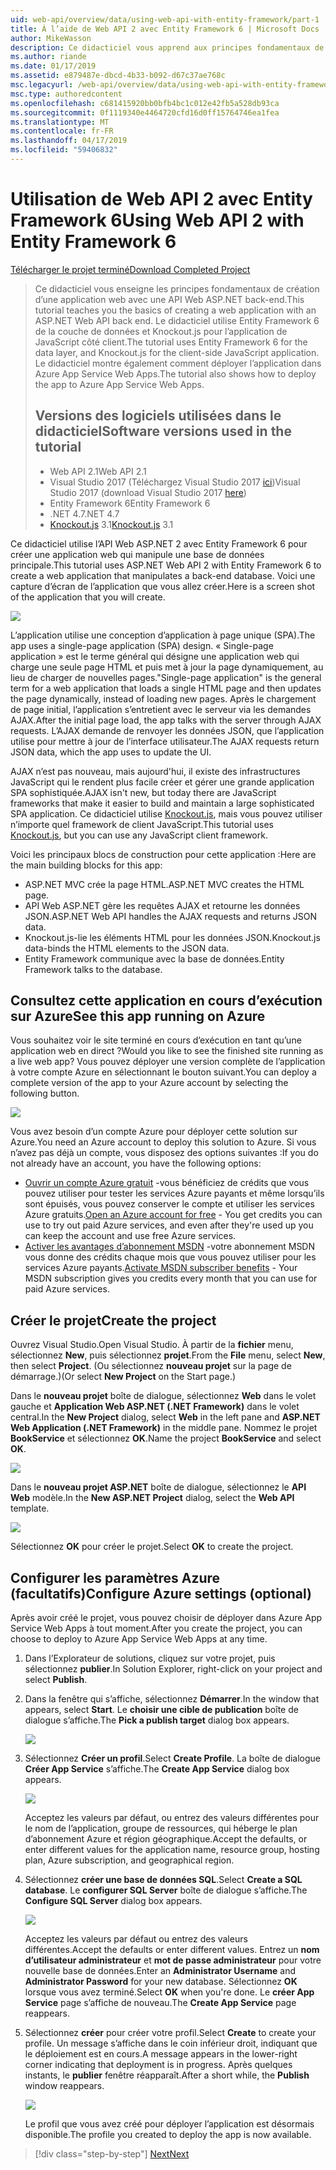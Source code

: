 ```yaml
---
uid: web-api/overview/data/using-web-api-with-entity-framework/part-1
title: À l’aide de Web API 2 avec Entity Framework 6 | Microsoft Docs
author: MikeWasson
description: Ce didacticiel vous apprend aux principes fondamentaux de création d’une application web avec une API Web ASP.NET back-end. Ce didacticiel utilise Entity Framework 6 pour la disposition de données...
ms.author: riande
ms.date: 01/17/2019
ms.assetid: e879487e-dbcd-4b33-b092-d67c37ae768c
msc.legacyurl: /web-api/overview/data/using-web-api-with-entity-framework/part-1
msc.type: authoredcontent
ms.openlocfilehash: c681415920bb0bfb4bc1c012e42fb5a528db93ca
ms.sourcegitcommit: 0f1119340e4464720cfd16d0ff15764746ea1fea
ms.translationtype: MT
ms.contentlocale: fr-FR
ms.lasthandoff: 04/17/2019
ms.locfileid: "59406832"
---
```

# <a name="using-web-api-2-with-entity-framework-6"></a><span data-ttu-id="af911-104">Utilisation de Web API 2 avec Entity Framework 6</span><span class="sxs-lookup"><span data-stu-id="af911-104">Using Web API 2 with Entity Framework 6</span></span>


[<span data-ttu-id="af911-105">Télécharger le projet terminé</span><span class="sxs-lookup"><span data-stu-id="af911-105">Download Completed Project</span></span>](https://github.com/MikeWasson/BookService)

> <span data-ttu-id="af911-106">Ce didacticiel vous enseigne les principes fondamentaux de création d’une application web avec une API Web ASP.NET back-end.</span><span class="sxs-lookup"><span data-stu-id="af911-106">This tutorial teaches you the basics of creating a web application with an ASP.NET Web API back end.</span></span> <span data-ttu-id="af911-107">Le didacticiel utilise Entity Framework 6 de la couche de données et Knockout.js pour l’application de JavaScript côté client.</span><span class="sxs-lookup"><span data-stu-id="af911-107">The tutorial uses Entity Framework 6 for the data layer, and Knockout.js for the client-side JavaScript application.</span></span> <span data-ttu-id="af911-108">Le didacticiel montre également comment déployer l’application dans Azure App Service Web Apps.</span><span class="sxs-lookup"><span data-stu-id="af911-108">The tutorial also shows how to deploy the app to Azure App Service Web Apps.</span></span>
>
> ## <a name="software-versions-used-in-the-tutorial"></a><span data-ttu-id="af911-109">Versions des logiciels utilisées dans le didacticiel</span><span class="sxs-lookup"><span data-stu-id="af911-109">Software versions used in the tutorial</span></span>
>
> - <span data-ttu-id="af911-110">Web API 2.1</span><span class="sxs-lookup"><span data-stu-id="af911-110">Web API 2.1</span></span>
> - <span data-ttu-id="af911-111">Visual Studio 2017 (Téléchargez Visual Studio 2017 [ici](https://visualstudio.microsoft.com/downloads/?utm_medium=microsoft&utm_source=docs.microsoft.com&utm_campaign=button+cta&utm_content=download+vs2017))</span><span class="sxs-lookup"><span data-stu-id="af911-111">Visual Studio 2017 (download Visual Studio 2017 [here](https://visualstudio.microsoft.com/downloads/?utm_medium=microsoft&utm_source=docs.microsoft.com&utm_campaign=button+cta&utm_content=download+vs2017))</span></span>
> - <span data-ttu-id="af911-112">Entity Framework 6</span><span class="sxs-lookup"><span data-stu-id="af911-112">Entity Framework 6</span></span>
> - <span data-ttu-id="af911-113">.NET 4.7</span><span class="sxs-lookup"><span data-stu-id="af911-113">.NET 4.7</span></span>
> - <span data-ttu-id="af911-114">[Knockout.js](http://knockoutjs.com/) 3.1</span><span class="sxs-lookup"><span data-stu-id="af911-114">[Knockout.js](http://knockoutjs.com/) 3.1</span></span>

<span data-ttu-id="af911-115">Ce didacticiel utilise l’API Web ASP.NET 2 avec Entity Framework 6 pour créer une application web qui manipule une base de données principale.</span><span class="sxs-lookup"><span data-stu-id="af911-115">This tutorial uses ASP.NET Web API 2 with Entity Framework 6 to create a web application that manipulates a back-end database.</span></span> <span data-ttu-id="af911-116">Voici une capture d’écran de l’application que vous allez créer.</span><span class="sxs-lookup"><span data-stu-id="af911-116">Here is a screen shot of the application that you will create.</span></span>

[![](part-1/_static/image2.png)](part-1/_static/image1.png)

<span data-ttu-id="af911-117">L’application utilise une conception d’application à page unique (SPA).</span><span class="sxs-lookup"><span data-stu-id="af911-117">The app uses a single-page application (SPA) design.</span></span> <span data-ttu-id="af911-118">« Single-page application » est le terme général qui désigne une application web qui charge une seule page HTML et puis met à jour la page dynamiquement, au lieu de charger de nouvelles pages.</span><span class="sxs-lookup"><span data-stu-id="af911-118">"Single-page application" is the general term for a web application that loads a single HTML page and then updates the page dynamically, instead of loading new pages.</span></span> <span data-ttu-id="af911-119">Après le chargement de page initial, l’application s’entretient avec le serveur via les demandes AJAX.</span><span class="sxs-lookup"><span data-stu-id="af911-119">After the initial page load, the app talks with the server through AJAX requests.</span></span> <span data-ttu-id="af911-120">L’AJAX demande de renvoyer les données JSON, que l’application utilise pour mettre à jour de l’interface utilisateur.</span><span class="sxs-lookup"><span data-stu-id="af911-120">The AJAX requests return JSON data, which the app uses to update the UI.</span></span>

<span data-ttu-id="af911-121">AJAX n’est pas nouveau, mais aujourd'hui, il existe des infrastructures JavaScript qui le rendent plus facile créer et gérer une grande application SPA sophistiquée.</span><span class="sxs-lookup"><span data-stu-id="af911-121">AJAX isn't new, but today there are JavaScript frameworks that make it easier to build and maintain a large sophisticated SPA application.</span></span> <span data-ttu-id="af911-122">Ce didacticiel utilise [Knockout.js](http://knockoutjs.com/), mais vous pouvez utiliser n’importe quel framework de client JavaScript.</span><span class="sxs-lookup"><span data-stu-id="af911-122">This tutorial uses [Knockout.js](http://knockoutjs.com/), but you can use any JavaScript client framework.</span></span>

<span data-ttu-id="af911-123">Voici les principaux blocs de construction pour cette application :</span><span class="sxs-lookup"><span data-stu-id="af911-123">Here are the main building blocks for this app:</span></span>

- <span data-ttu-id="af911-124">ASP.NET MVC crée la page HTML.</span><span class="sxs-lookup"><span data-stu-id="af911-124">ASP.NET MVC creates the HTML page.</span></span>
- <span data-ttu-id="af911-125">API Web ASP.NET gère les requêtes AJAX et retourne les données JSON.</span><span class="sxs-lookup"><span data-stu-id="af911-125">ASP.NET Web API handles the AJAX requests and returns JSON data.</span></span>
- <span data-ttu-id="af911-126">Knockout.js-lie les éléments HTML pour les données JSON.</span><span class="sxs-lookup"><span data-stu-id="af911-126">Knockout.js data-binds the HTML elements to the JSON data.</span></span>
- <span data-ttu-id="af911-127">Entity Framework communique avec la base de données.</span><span class="sxs-lookup"><span data-stu-id="af911-127">Entity Framework talks to the database.</span></span>

## <a name="see-this-app-running-on-azure"></a><span data-ttu-id="af911-128">Consultez cette application en cours d’exécution sur Azure</span><span class="sxs-lookup"><span data-stu-id="af911-128">See this app running on Azure</span></span>

<span data-ttu-id="af911-129">Vous souhaitez voir le site terminé en cours d’exécution en tant qu’une application web en direct ?</span><span class="sxs-lookup"><span data-stu-id="af911-129">Would you like to see the finished site running as a live web app?</span></span> <span data-ttu-id="af911-130">Vous pouvez déployer une version complète de l’application à votre compte Azure en sélectionnant le bouton suivant.</span><span class="sxs-lookup"><span data-stu-id="af911-130">You can deploy a complete version of the app to your Azure account by selecting the following button.</span></span>

[![](http://azuredeploy.net/deploybutton.png)](https://azuredeploy.net/?WT.mc_id=deploy_azure_aspnet&repository=https://github.com/tfitzmac/BookService)

<span data-ttu-id="af911-131">Vous avez besoin d’un compte Azure pour déployer cette solution sur Azure.</span><span class="sxs-lookup"><span data-stu-id="af911-131">You need an Azure account to deploy this solution to Azure.</span></span> <span data-ttu-id="af911-132">Si vous n’avez pas déjà un compte, vous disposez des options suivantes :</span><span class="sxs-lookup"><span data-stu-id="af911-132">If you do not already have an account, you have the following options:</span></span>

- <span data-ttu-id="af911-133">[Ouvrir un compte Azure gratuit](https://azure.microsoft.com/pricing/free-trial/?WT.mc_id=A443DD604) -vous bénéficiez de crédits que vous pouvez utiliser pour tester les services Azure payants et même lorsqu’ils sont épuisés, vous pouvez conserver le compte et utiliser les services Azure gratuits.</span><span class="sxs-lookup"><span data-stu-id="af911-133">[Open an Azure account for free](https://azure.microsoft.com/pricing/free-trial/?WT.mc_id=A443DD604) - You get credits you can use to try out paid Azure services, and even after they're used up you can keep the account and use free Azure services.</span></span>
- <span data-ttu-id="af911-134">[Activer les avantages d’abonnement MSDN](https://azure.microsoft.com/pricing/member-offers/msdn-benefits-details/?WT.mc_id=A443DD604) -votre abonnement MSDN vous donne des crédits chaque mois que vous pouvez utiliser pour les services Azure payants.</span><span class="sxs-lookup"><span data-stu-id="af911-134">[Activate MSDN subscriber benefits](https://azure.microsoft.com/pricing/member-offers/msdn-benefits-details/?WT.mc_id=A443DD604) - Your MSDN subscription gives you credits every month that you can use for paid Azure services.</span></span>

## <a name="create-the-project"></a><span data-ttu-id="af911-135">Créer le projet</span><span class="sxs-lookup"><span data-stu-id="af911-135">Create the project</span></span>

<span data-ttu-id="af911-136">Ouvrez Visual Studio.</span><span class="sxs-lookup"><span data-stu-id="af911-136">Open Visual Studio.</span></span> <span data-ttu-id="af911-137">À partir de la **fichier** menu, sélectionnez **New**, puis sélectionnez **projet**.</span><span class="sxs-lookup"><span data-stu-id="af911-137">From the **File** menu, select **New**, then select **Project**.</span></span> <span data-ttu-id="af911-138">(Ou sélectionnez **nouveau projet** sur la page de démarrage.)</span><span class="sxs-lookup"><span data-stu-id="af911-138">(Or select **New Project** on the Start page.)</span></span>

<span data-ttu-id="af911-139">Dans le **nouveau projet** boîte de dialogue, sélectionnez **Web** dans le volet gauche et **Application Web ASP.NET (.NET Framework)** dans le volet central.</span><span class="sxs-lookup"><span data-stu-id="af911-139">In the **New Project** dialog, select **Web** in the left pane and **ASP.NET Web Application (.NET Framework)** in the middle pane.</span></span> <span data-ttu-id="af911-140">Nommez le projet **BookService** et sélectionnez **OK**.</span><span class="sxs-lookup"><span data-stu-id="af911-140">Name the project **BookService** and select **OK**.</span></span>

[![](part-1/_static/image11.png)](part-1/_static/image11.png)

<span data-ttu-id="af911-141">Dans le **nouveau projet ASP.NET** boîte de dialogue, sélectionnez le **API Web** modèle.</span><span class="sxs-lookup"><span data-stu-id="af911-141">In the **New ASP.NET Project** dialog, select the **Web API** template.</span></span>

[![](part-1/_static/image12.png)](part-1/_static/image12.png)


<span data-ttu-id="af911-142">Sélectionnez **OK** pour créer le projet.</span><span class="sxs-lookup"><span data-stu-id="af911-142">Select **OK** to create the project.</span></span>

## <a name="configure-azure-settings-optional"></a><span data-ttu-id="af911-143">Configurer les paramètres Azure (facultatifs)</span><span class="sxs-lookup"><span data-stu-id="af911-143">Configure Azure settings (optional)</span></span>

<span data-ttu-id="af911-144">Après avoir créé le projet, vous pouvez choisir de déployer dans Azure App Service Web Apps à tout moment.</span><span class="sxs-lookup"><span data-stu-id="af911-144">After you create the project, you can choose to deploy to Azure App Service Web Apps at any time.</span></span> 

1. <span data-ttu-id="af911-145">Dans l’Explorateur de solutions, cliquez sur votre projet, puis sélectionnez **publier**.</span><span class="sxs-lookup"><span data-stu-id="af911-145">In Solution Explorer, right-click on your project and select **Publish**.</span></span>

2. <span data-ttu-id="af911-146">Dans la fenêtre qui s’affiche, sélectionnez **Démarrer**.</span><span class="sxs-lookup"><span data-stu-id="af911-146">In the window that appears, select **Start**.</span></span> <span data-ttu-id="af911-147">Le **choisir une cible de publication** boîte de dialogue s’affiche.</span><span class="sxs-lookup"><span data-stu-id="af911-147">The **Pick a publish target** dialog box appears.</span></span>

   [![](part-1/_static/image14.png)](part-1/_static/image14.png)

3. <span data-ttu-id="af911-148">Sélectionnez **Créer un profil**.</span><span class="sxs-lookup"><span data-stu-id="af911-148">Select **Create Profile**.</span></span> <span data-ttu-id="af911-149">La boîte de dialogue **Créer App Service** s’affiche.</span><span class="sxs-lookup"><span data-stu-id="af911-149">The **Create App Service** dialog box appears.</span></span>

   [![](part-1/_static/image15.png)](part-1/_static/image15.png)

   <span data-ttu-id="af911-150">Acceptez les valeurs par défaut, ou entrez des valeurs différentes pour le nom de l’application, groupe de ressources, qui héberge le plan d’abonnement Azure et région géographique.</span><span class="sxs-lookup"><span data-stu-id="af911-150">Accept the defaults, or enter different values for the application name, resource group, hosting plan, Azure subscription, and geographical region.</span></span> 

4. <span data-ttu-id="af911-151">Sélectionnez **créer une base de données SQL**.</span><span class="sxs-lookup"><span data-stu-id="af911-151">Select **Create a SQL database**.</span></span> <span data-ttu-id="af911-152">Le **configurer SQL Server** boîte de dialogue s’affiche.</span><span class="sxs-lookup"><span data-stu-id="af911-152">The **Configure SQL Server** dialog box appears.</span></span> 

   [![](part-1/_static/image16.png)](part-1/_static/image16.png)

   <span data-ttu-id="af911-153">Acceptez les valeurs par défaut ou entrez des valeurs différentes.</span><span class="sxs-lookup"><span data-stu-id="af911-153">Accept the defaults or enter different values.</span></span> <span data-ttu-id="af911-154">Entrez un **nom d’utilisateur administrateur** et **mot de passe administrateur** pour votre nouvelle base de données.</span><span class="sxs-lookup"><span data-stu-id="af911-154">Enter an **Administrator Username** and **Administrator Password** for your new database.</span></span> <span data-ttu-id="af911-155">Sélectionnez **OK** lorsque vous avez terminé.</span><span class="sxs-lookup"><span data-stu-id="af911-155">Select **OK** when you're done.</span></span> <span data-ttu-id="af911-156">Le **créer App Service** page s’affiche de nouveau.</span><span class="sxs-lookup"><span data-stu-id="af911-156">The **Create App Service** page reappears.</span></span>

5. <span data-ttu-id="af911-157">Sélectionnez **créer** pour créer votre profil.</span><span class="sxs-lookup"><span data-stu-id="af911-157">Select **Create** to create your profile.</span></span> <span data-ttu-id="af911-158">Un message s’affiche dans le coin inférieur droit, indiquant que le déploiement est en cours.</span><span class="sxs-lookup"><span data-stu-id="af911-158">A message appears in the lower-right corner indicating that deployment is in progress.</span></span> <span data-ttu-id="af911-159">Après quelques instants, le **publier** fenêtre réapparaît.</span><span class="sxs-lookup"><span data-stu-id="af911-159">After a short while, the **Publish** window reappears.</span></span>

    [![](part-1/_static/image17.png)](part-1/_static/image17.png)
   
    <span data-ttu-id="af911-160">Le profil que vous avez créé pour déployer l’application est désormais disponible.</span><span class="sxs-lookup"><span data-stu-id="af911-160">The profile you created to deploy the app is now available.</span></span> 


> [!div class="step-by-step"]
> [<span data-ttu-id="af911-161">Next</span><span class="sxs-lookup"><span data-stu-id="af911-161">Next</span></span>](part-2.md)
